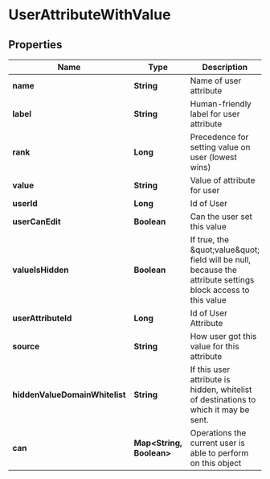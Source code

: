 # UserAttributeWithValue

## Properties
Name | Type | Description | Notes
------------ | ------------- | ------------- | -------------
**name** | **String** | Name of user attribute |  [optional]
**label** | **String** | Human-friendly label for user attribute |  [optional]
**rank** | **Long** | Precedence for setting value on user (lowest wins) |  [optional]
**value** | **String** | Value of attribute for user |  [optional]
**userId** | **Long** | Id of User |  [optional]
**userCanEdit** | **Boolean** | Can the user set this value |  [optional]
**valueIsHidden** | **Boolean** | If true, the \&quot;value\&quot; field will be null, because the attribute settings block access to this value |  [optional]
**userAttributeId** | **Long** | Id of User Attribute |  [optional]
**source** | **String** | How user got this value for this attribute |  [optional]
**hiddenValueDomainWhitelist** | **String** | If this user attribute is hidden, whitelist of destinations to which it may be sent. |  [optional]
**can** | **Map&lt;String, Boolean&gt;** | Operations the current user is able to perform on this object |  [optional]

